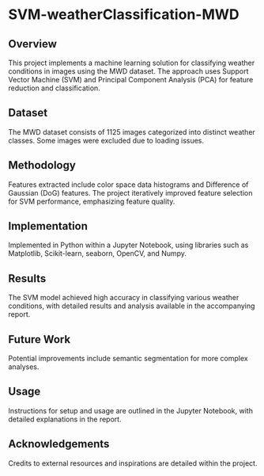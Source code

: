 # SVM-weatherClassification-MWD

## Overview
This project implements a machine learning solution for classifying weather conditions in images using the MWD dataset. The approach uses Support Vector Machine (SVM) and Principal Component Analysis (PCA) for feature reduction and classification.

## Dataset
The MWD dataset consists of 1125 images categorized into distinct weather classes. Some images were excluded due to loading issues.

## Methodology
Features extracted include color space data histograms and Difference of Gaussian (DoG) features. The project iteratively improved feature selection for SVM performance, emphasizing feature quality.

## Implementation
Implemented in Python within a Jupyter Notebook, using libraries such as Matplotlib, Scikit-learn, seaborn, OpenCV, and Numpy.

## Results
The SVM model achieved high accuracy in classifying various weather conditions, with detailed results and analysis available in the accompanying report.

## Future Work
Potential improvements include semantic segmentation for more complex analyses.

## Usage
Instructions for setup and usage are outlined in the Jupyter Notebook, with detailed explanations in the report.

## Acknowledgements
Credits to external resources and inspirations are detailed within the project.
